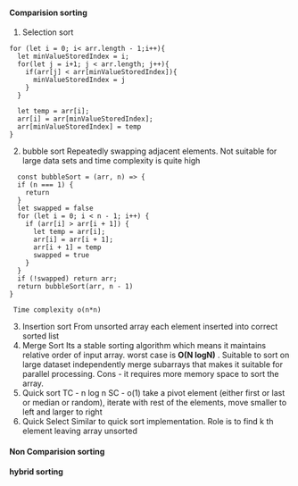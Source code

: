 
#### Comparision sorting
1. Selection sort
```
for (let i = 0; i< arr.length - 1;i++){
  let minValueStoredIndex = i;
  for(let j = i+1; j < arr.length; j++){
    if(arr[j] < arr[minValueStoredIndex]){
      minValueStoredIndex = j
    }
  }

  let temp = arr[i];
  arr[i] = arr[minValueStoredIndex];
  arr[minValueStoredIndex] = temp
}
```
2. bubble sort
   Repeatedly swapping adjacent elements. Not suitable for large data sets and time complexity is quite high
```
  const bubbleSort = (arr, n) => {
  if (n === 1) {
    return
  }
  let swapped = false
  for (let i = 0; i < n - 1; i++) {
    if (arr[i] > arr[i + 1]) {
      let temp = arr[i];
      arr[i] = arr[i + 1];
      arr[i + 1] = temp
      swapped = true
    }
  }
  if (!swapped) return arr;
  return bubbleSort(arr, n - 1)
}
```
	 Time complexity o(n*n)
3. Insertion sort
		From unsorted array each element inserted into correct sorted list 
4. Merge Sort
		Its a stable sorting algorithm which means it maintains relative order of input array. worst case is **O(N logN)** . Suitable to sort on large dataset
		independently merge subarrays that makes it suitable for parallel processing.
		Cons - it requires more memory space to sort the array. 
5. Quick sort
     TC - n log n
     SC - o(1)
     take a pivot element (either first or last or median or random), iterate with rest of the elements, move smaller to left and larger to right
 6. Quick Select
		 Similar to quick sort implementation. Role is to find k th element leaving array unsorted
	


#### Non Comparision sorting

#### hybrid sorting


